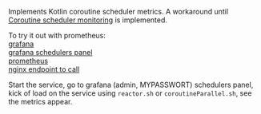 
Implements Kotlin coroutine scheduler metrics. A workaround until [Coroutine scheduler monitoring](https://github.com/Kotlin/kotlinx.coroutines/issues/1360) is implemented.

To try it out with prometheus:  
[grafana](http://localhost:3000)  
[grafana schedulers panel](http://localhost:3000/d/yHCu-pG7z/local-schedulers?orgId=1)  
[prometheus](http://localhost:9090)  
[nginx endpoint to call](http://localhost:9999/somePath)  

Start the service, go to grafana (admin, MYPASSWORT) schedulers panel, kick of load on the service using `reactor.sh` or `coroutineParallel.sh`, see the metrics appear.
